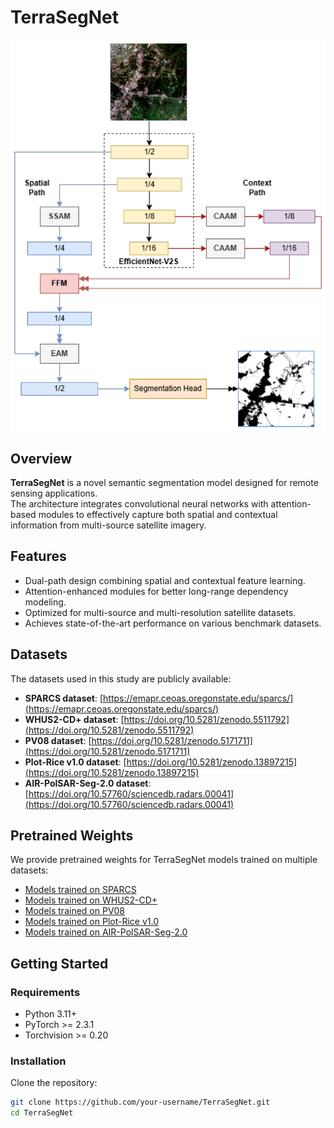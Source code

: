 # TerraSegNet

![TerraSegNet Architecture](./doc/TerraSegNet.png)

## Overview
**TerraSegNet** is a novel semantic segmentation model designed for remote sensing applications.  
The architecture integrates convolutional neural networks with attention-based modules to effectively capture both spatial and contextual information from multi-source satellite imagery.  

## Features
- Dual-path design combining spatial and contextual feature learning.
- Attention-enhanced modules for better long-range dependency modeling.
- Optimized for multi-source and multi-resolution satellite datasets.
- Achieves state-of-the-art performance on various benchmark datasets.

## Datasets
The datasets used in this study are publicly available:

- **SPARCS dataset**: [https://emapr.ceoas.oregonstate.edu/sparcs/](https://emapr.ceoas.oregonstate.edu/sparcs/)  
- **WHUS2-CD+ dataset**: [https://doi.org/10.5281/zenodo.5511792](https://doi.org/10.5281/zenodo.5511792)  
- **PV08 dataset**: [https://doi.org/10.5281/zenodo.5171711](https://doi.org/10.5281/zenodo.5171711)  
- **Plot-Rice v1.0 dataset**: [https://doi.org/10.5281/zenodo.13897215](https://doi.org/10.5281/zenodo.13897215)  
- **AIR-PolSAR-Seg-2.0 dataset**: [https://doi.org/10.57760/sciencedb.radars.00041](https://doi.org/10.57760/sciencedb.radars.00041)

## Pretrained Weights
We provide pretrained weights for TerraSegNet models trained on multiple datasets:

- [Models trained on SPARCS](https://drive.google.com/drive/folders/1flwHj_yAhBYNejWvrfJne4FIc7bnZjbs?usp=sharing)  
- [Models trained on WHUS2-CD+](https://drive.google.com/drive/folders/1vViMRSwJNgzCCx5j3G8nF91aebLPNuPk?usp=sharing)  
- [Models trained on PV08](https://drive.google.com/drive/folders/1_3VKaFPOa7H72rU_90qRJC0pHICi5P2x?usp=sharing)  
- [Models trained on Plot-Rice v1.0](https://drive.google.com/drive/folders/1PJURYeSZG5eWAfWbzjLeCRW5q415-a35?usp=sharing)  
- [Models trained on AIR-PolSAR-Seg-2.0](https://drive.google.com/drive/folders/1oX9NiDb3vGqpSzeSZZ-4_3kTvsYoBZTK?usp=sharing) 

## Getting Started
### Requirements
- Python 3.11+
- PyTorch >= 2.3.1
- Torchvision >= 0.20

### Installation
Clone the repository:
```bash
git clone https://github.com/your-username/TerraSegNet.git
cd TerraSegNet
